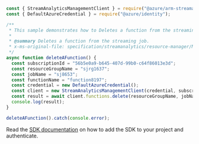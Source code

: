 ```javascript
const { StreamAnalyticsManagementClient } = require("@azure/arm-streamanalytics");
const { DefaultAzureCredential } = require("@azure/identity");

/**
 * This sample demonstrates how to Deletes a function from the streaming job.
 *
 * @summary Deletes a function from the streaming job.
 * x-ms-original-file: specification/streamanalytics/resource-manager/Microsoft.StreamAnalytics/stable/2020-03-01/examples/Function_Delete.json
 */
async function deleteAFunction() {
  const subscriptionId = "56b5e0a9-b645-407d-99b0-c64f86013e3d";
  const resourceGroupName = "sjrg1637";
  const jobName = "sj8653";
  const functionName = "function8197";
  const credential = new DefaultAzureCredential();
  const client = new StreamAnalyticsManagementClient(credential, subscriptionId);
  const result = await client.functions.delete(resourceGroupName, jobName, functionName);
  console.log(result);
}

deleteAFunction().catch(console.error);
```

Read the [SDK documentation](https://github.com/Azure/azure-sdk-for-js/blob/%40azure%2Farm-streamanalytics_4.0.1/sdk/streamanalytics/arm-streamanalytics/README.md) on how to add the SDK to your project and authenticate.
